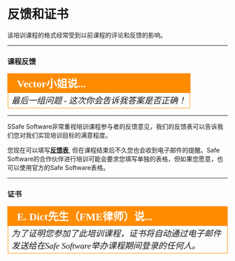 # 反馈和证书 #

该培训课程的格式经常受到以前课程的评论和反馈的影响。

---

### 课程反馈 ###

<!--Person X Says Section-->

<table style="border-spacing: 0px">
<tr>
<td style="vertical-align:middle;background-color:darkorange;border: 2px solid darkorange">
<i class="fa fa-quote-left fa-lg fa-pull-left fa-fw" style="color:white;padding-right: 12px;vertical-align:text-top"></i>
<span style="color:white;font-size:x-large;font-weight: bold;font-family:serif">Vector小姐说...</span>
</td>
</tr>

<tr>
<td style="border: 1px solid darkorange">
<span style="font-family:serif; font-style:italic; font-size:larger">
最后一组问题 - 这次你会告诉我答案是否正确！
</span>
</td>
</tr>
</table>

---

SSafe Software非常重视培训课程参与者的反馈意见，我们的反馈表可以告诉我们您对我们实现培训目标的满意程度。

您现在可以填写[**反馈表**](https://www.surveymonkey.com/r/fmetraining "FME Desktop Advanced Training Feedback Form"), 但在课程结束后不久您也会收到电子邮件的提醒。Safe Software的合作伙伴进行培训可能会要求您填写单独的表格，但如果您愿意，也可以使用官方的Safe Software表格。 

---

<!--Person X Says Section-->

### 证书 ###

<table style="border-spacing: 0px">
<tr>
<td style="vertical-align:middle;background-color:darkorange;border: 2px solid darkorange">
<i class="fa fa-quote-left fa-lg fa-pull-left fa-fw" style="color:white;padding-right: 12px;vertical-align:text-top"></i>
<span style="color:white;font-size:x-large;font-weight: bold;font-family:serif">E. Dict先生（FME律师）说...</span>
</td>
</tr>

<tr>
<td style="border: 1px solid darkorange">
<span style="font-family:serif; font-style:italic; font-size:larger">
为了证明您参加了此培训课程，证书将自动通过电子邮件发送给在Safe Software举办课程期间登录的任何人。 
</td>
</tr>
</table>
